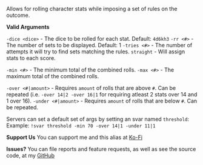 Allows for rolling character stats while imposing a set of rules on the outcome.

**__Valid Arguments__**

`-dice <dice>` - The dice to be rolled for each stat. Default: `4d6kh3`
`-rr <#>` - The number of sets to be displayed. Default: 1
`-tries <#>` - The number of attempts it will try to find sets matching the rules.
`straight` - Will assign stats to each score.

`-min <#>` - The minimum total of the combined rolls.
`-max <#>` - The maximum total of the combined rolls.

`-over <#|amount>` - Requires `amount` of rolls that are above `#`. Can be repeated (i.e. `-over 14|2 -over 16|1` for requiring atleast 2 stats over 14 and 1 over 16).
`-under <#|amount>` - Requires `amount` of rolls that are below `#`. Can be repeated.

Servers can set a default set of args by setting an svar named `threshold`:
Example: `!svar threshold -min 70 -over 14|1 -under 11|1`

**Support Us**
You can support me and this alias at [Ko-Fi](https://ko-fi.com/croebh)

**Issues?**
You can file reports and feature requests, as well as see the source code, at my [GitHub](https://github.com/Croebh/Avrae-Customizations)
